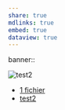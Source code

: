 ```yaml
---
share: true
mdlinks: true
embed: true
dataview: true
---
```


banner:: [](Pasted%20image%2020220905092456.png)

![test2](test2)

- [1 fichier](Folder/1%20fichier.md)
- [test2](Folder/test/test2.md)


